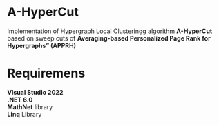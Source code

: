 # A-HyperCut
Implementation of Hypergraph Local Clusteringg algorithm **A-HyperCut** based on sweep cuts of **Averaging-based Personalized Page Rank for Hypergraphs” (APPRH)**
# Requiremens
**Visual Studio 2022**  
**.NET 6.0**  
**MathNet** library  
**Linq** Library  
